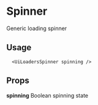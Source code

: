 # Spinner

Generic loading spinner

## Usage

```vue
  <UiLoadersSpinner spinning />
```

## Props

**spinning** Boolean spinning state